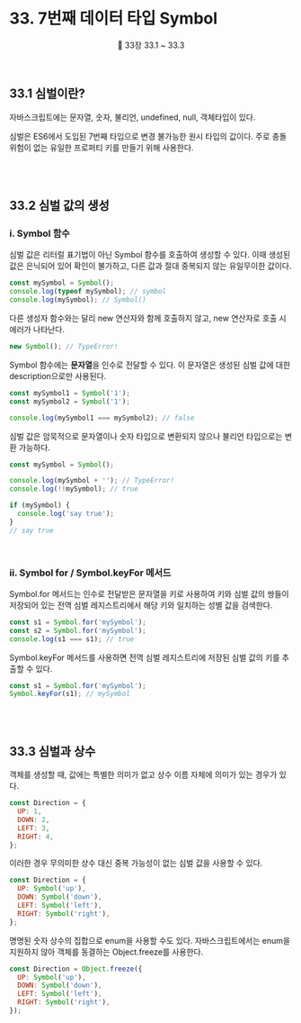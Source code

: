 # 33. 7번째 데이터 타입 Symbol

<p align='center'>
📕 33장 33.1 ~ 33.3
</p><br />

## 33.1 심벌이란?

자바스크립트에는 문자열, 숫자, 불리언, undefined, null, 객체타입이 있다.

심벌은 ES6에서 도입된 7번째 타입으로 변경 불가능한 원시 타입의 값이다. 주로 충돌 위험이 없는 유일한 프로퍼티 키를 만들기 위해 사용한다.

<br /><br />

## 33.2 심벌 값의 생성

### i. Symbol 함수

심벌 값은 리터럴 표기법이 아닌 Symbol 함수를 호출하여 생성할 수 있다. 이때 생성된 값은 은닉되어 있어 확인이 불가하고, 다른 값과 절대 중복되지 않는 유일무이한 값이다.

```js
const mySymbol = Symbol();
console.log(typeof mySymbol); // symbol
console.log(mySymbol); // Symbol()
```

다른 생성자 함수와는 달리 new 연산자와 함께 호출하지 않고, new 연산자로 호출 시 에러가 나타난다.

```js
new Symbol(); // TypeError!
```

Symbol 함수에는 **문자열**을 인수로 전달할 수 있다. 이 문자열은 생성된 심벌 값에 대한 description으로만 사용된다.

```js
const mySymbol1 = Symbol('1');
const mySymbol2 = Symbol('1');

console.log(mySymbol1 === mySymbol2); // false
```

심벌 값은 암묵적으로 문자열이나 숫자 타입으로 변환되지 않으나 불리언 타입으로는 변환 가능하다.

```js
const mySymbol = Symbol();

console.log(mySymbol + ''); // TypeError!
console.log(!!mySymbol); // true

if (mySymbol) {
  console.log('say true');
}
// say true
```

<br />

### ii. Symbol for / Symbol.keyFor 메서드

Symbol.for 메서드는 인수로 전달받은 문자열을 키로 사용하여 키와 심벌 값의 쌍들이 저장되어 있는 전역 심벌 레지스트리에서 해당 키와 일치하는 성별 값을 검색한다.

```js
const s1 = Symbol.for('mySymbol');
const s2 = Symbol.for('mySymbol');
console.log(s1 === s1); // true
```

Symbol.keyFor 메서드를 사용하면 전역 심벌 레지스트리에 저장된 심벌 값의 키를 추출할 수 있다.

```js
const s1 = Symbol.for('mySymbol');
Symbol.keyFor(s1); // mySymbol
```

<br /><br />

## 33.3 심벌과 상수

객체를 생성할 때, 값에는 특별한 의미가 없고 상수 이름 자체에 의미가 있는 경우가 있다.

```js
const Direction = {
  UP: 1,
  DOWN: 2,
  LEFT: 3,
  RIGHT: 4,
};
```

이러한 경우 무의미한 상수 대신 중복 가능성이 없는 심벌 값을 사용할 수 있다.

```js
const Direction = {
  UP: Symbol('up'),
  DOWN: Symbol('down'),
  LEFT: Symbol('left'),
  RIGHT: Symbol('right'),
};
```

명명된 숫자 상수의 집합으로 enum을 사용할 수도 있다. 자바스크립트에서는 enum을 지원하지 않아 객체를 동결하는 Object.freeze를 사용한다.

```js
const Direction = Object.freeze({
  UP: Symbol('up'),
  DOWN: Symbol('down'),
  LEFT: Symbol('left'),
  RIGHT: Symbol('right'),
});
```
